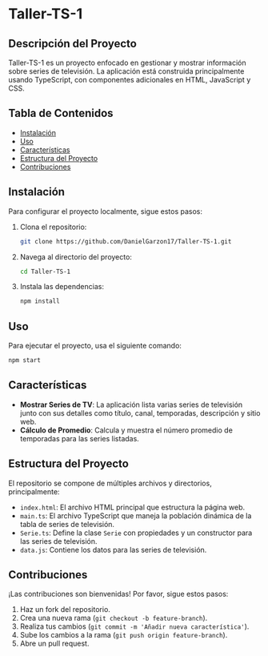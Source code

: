 # Taller-TS-1

## Descripción del Proyecto
Taller-TS-1 es un proyecto enfocado en gestionar y mostrar información sobre series de televisión. La aplicación está construida principalmente usando TypeScript, con componentes adicionales en HTML, JavaScript y CSS.

## Tabla de Contenidos
- [Instalación](#instalación)
- [Uso](#uso)
- [Características](#características)
- [Estructura del Proyecto](#estructura-del-proyecto)
- [Contribuciones](#contribuciones)

## Instalación
Para configurar el proyecto localmente, sigue estos pasos:

1. Clona el repositorio:
    ```bash
    git clone https://github.com/DanielGarzon17/Taller-TS-1.git
    ```
2. Navega al directorio del proyecto:
    ```bash
    cd Taller-TS-1
    ```
3. Instala las dependencias:
    ```bash
    npm install
    ```

## Uso
Para ejecutar el proyecto, usa el siguiente comando:
```bash
npm start
```
## Características
- **Mostrar Series de TV**: La aplicación lista varias series de televisión junto con sus detalles como título, canal, temporadas, descripción y sitio web.
- **Cálculo de Promedio**: Calcula y muestra el número promedio de temporadas para las series listadas.

## Estructura del Proyecto
El repositorio se compone de múltiples archivos y directorios, principalmente:
- `index.html`: El archivo HTML principal que estructura la página web.
- `main.ts`: El archivo TypeScript que maneja la población dinámica de la tabla de series de televisión.
- `Serie.ts`: Define la clase `Serie` con propiedades y un constructor para las series de televisión.
- `data.js`: Contiene los datos para las series de televisión.

## Contribuciones
¡Las contribuciones son bienvenidas! Por favor, sigue estos pasos:

1. Haz un fork del repositorio.
2. Crea una nueva rama (`git checkout -b feature-branch`).
3. Realiza tus cambios (`git commit -m 'Añadir nueva característica'`).
4. Sube los cambios a la rama (`git push origin feature-branch`).
5. Abre un pull request.

